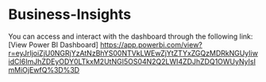 # Business-Insights
You can access and interact with the dashboard through the following link: [View Power BI Dashboard]
https://app.powerbi.com/view?r=eyJrIjoiZjU0NGRjYzAtNzBhYS00NTVkLWEwZjYtZTYxZGQzMDRkNGUyIiwidCI6ImJhZDEyODY0LTkxM2UtNGI5OS04N2Q2LWI4ZDJhZDQ1OWUyNyIsImMiOjEwfQ%3D%3D
